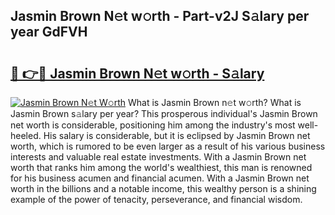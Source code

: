 ## Jasmin Brown N𝚎t w𝚘rth - Part-v2J S𝚊lary per year GdFVH

# <h2><a href="http://gc4pc0p.nevu.top/?p=Jasmin+Brown">🔗 👉🔴 Jasmin Brown N𝚎t w𝚘rth - S𝚊lary</a></h2>

[![Jasmin Brown N𝚎t W𝚘rth](https://i.imgur.com/Oavwk0R.jpeg)](http://gc4pc0p.nevu.top/?p=Jasmin+Brown)
What is Jasmin Brown n𝚎t w𝚘rth? What is Jasmin Brown s𝚊lary per year?
This prosperous individual's Jasmin Brown net worth is considerable, positioning him among the industry's most well-heeled. His salary is considerable, but it is eclipsed by Jasmin Brown net worth, which is rumored to be even larger as a result of his various business interests and valuable real estate investments. With a Jasmin Brown net worth that ranks him among the world's wealthiest, this man is renowned for his business acumen and financial acumen. With a Jasmin Brown net worth in the billions and a notable income, this wealthy person is a shining example of the power of tenacity, perseverance, and financial wisdom.
